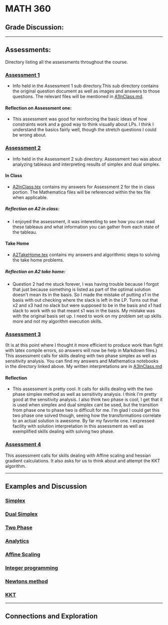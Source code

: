 # MATH 360

## Grade Discussion:

---
## Assessments:
Directory listing all the assessments throughout the course.
### [Assessment 1](https://github.com/AllisonBolen/LinearAlgebra/tree/bolen/Assessments/Assessment1)
* Info held in the Assessment 1 sub directory.This sub directory contains the original question document as well as images and answers to those questions. The relevant files will be mentioned in [A1InClass.md](https://github.com/AllisonBolen/LinearAlgebra/blob/bolen/Assessments/Assessment1/A1InClass.md).
#### Reflection on Assessment one:
* This assessment was good for reinforcing the basic ideas of how constraints work and a good way to think visually about LPs. I think I understand the basics fairly well, though the stretch questions I could be wrong about.

### [Assessment 2](https://github.com/AllisonBolen/LinearAlgebra/tree/bolen/Assessments/Assessment2)
* Info held in the Assessment 2 sub directory. Assessment two was about analyzing tableaus and interpreting results of simplex and dual simplex.
#### In Class
* [A2InClass.tex](https://github.com/AllisonBolen/LinearAlgebra/blob/bolen/Assesments/Assesment2/A2InClass.tex) contains my answers for Assessment 2 for the in class portion. The Mathematica files will be referenced within the tex file when applicable.
##### Reflection on A2 in class:
* I enjoyed the assessment, it was interesting to see how you can read these tableaus and what information you can gather from each state of the tableau.
#### Take Home
* [A2TakeHome.tex](https://github.com/AllisonBolen/LinearAlgebra/blob/bolen/Assesments/Assesment2/A2TakeHome.nb) contains my answers and algorithmic steps to solving the take home problems.
##### Reflection on A2 take home:
* Question 2 had me stuck forever, I was having trouble because I forgot that just because something is listed as part of the optimal solution doesn't mean its in the basis. So I made the mistake of putting x1 in the basis with out checking where the slack is left in the LP. Turns out that x2 and x3 had no slack but were supposed to be in the basis and x1 had slack to work with so that meant s1 was in the basis. My mistake was with the original basis set up. I need to work on my problem set up skills more and not my algorithm execution skills.

### [Assessment 3](https://github.com/AllisonBolen/LinearAlgebra/tree/bolen/Assessments/Assessment3)
(It is at this point where I thought it more efficient to produce work than fight with latex compile errors, so answers will now be help in Markdown files.)
This assessment calls for skills dealing with two phase simplex as well as sensitivity analysis.
You can find my answers and Mathematica notebooks in the directory linked above. My written interpretations are in [A3InClass.md](https://github.com/AllisonBolen/LinearAlgebra/blob/bolen/Assessments/Assessment3/A3InClass.md)
#### Reflection
* This assessment is pretty cool. It calls for skills dealing with the two phase simplex method as well as sensitivity analysis. I think I'm pretty good at the sensitivity analysis. I also think two phase is cool, I get that it is used when simplex and dual simplex cant be used, but the transition from phase one to phase two is difficult for me. I'm glad I could get this two phase one solved though, seeing how the transformations correlate to an actual solution is awesome. By far my favorite one. I expressed facility with solution interpretation in this assessment as well as exemplified skills dealing with solving two phase.

### [Assessment 4](https://github.com/AllisonBolen/LinearAlgebra/tree/bolen/Assessments/Assessment4)

This assessment calls for skills dealing with Affine scaling and hessian gradient calculations. It also asks for us to think about and attempt the KKT algorithm.

---
## Examples and Discussion
### [Simplex](https://github.com/AllisonBolen/LinearAlgebra/tree/bolen/simplex)
### [Dual Simplex](https://github.com/AllisonBolen/LinearAlgebra/tree/bolen/dual)
### [Two Phase](https://github.com/AllisonBolen/LinearAlgebra/tree/bolen/TwoPhase)
### [Analytics](https://github.com/AllisonBolen/LinearAlgebra/tree/bolen/AnalyticsProblem)
### [Affine Scaling](https://github.com/AllisonBolen/LinearAlgebra/tree/bolen/AffineScaling)
### [Integer programming](https://github.com/AllisonBolen/LinearAlgebra/tree/bolen/IntegerProgramming)
### [Newtons method](https://github.com/AllisonBolen/LinearAlgebra/tree/bolen/NewtonsMethod)
### [KKT](https://github.com/AllisonBolen/LinearAlgebra/tree/bolen/KKT)
---
## Connections and Exploration
